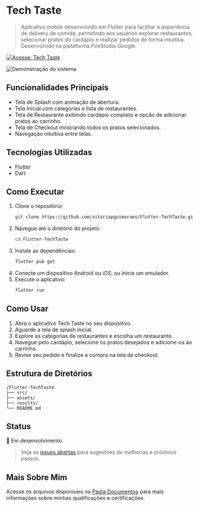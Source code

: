 # Tech Taste

> Aplicativo mobile desenvolvido em Flutter para facilitar a experiência de delivery de comida, permitindo aos usuários explorar restaurantes, selecionar pratos do cardápio e realizar pedidos de forma intuitiva.  
> Desenvolvido na plataforma FireStudio Google.

[![Acesse: Tech Taste](https://img.shields.io/badge/-Acesse:%20Tech%20Taste-000000?style=for-the-badge)](https://github.com/vitoriapguimaraes/Flutter-TechTaste/)

![Demonstração do sistema](https://github.com/vitoriapguimaraes/Flutter-TechTaste/blob/main/software_view.gif?raw=true)

## Funcionalidades Principais

- Tela de Splash com animação de abertura.
- Tela Inicial com categorias e lista de restaurantes.
- Tela de Restaurante exibindo cardápio completo e opção de adicionar pratos ao carrinho.
- Tela de Checkout mostrando todos os pratos selecionados.
- Navegação intuitiva entre telas.

## Tecnologias Utilizadas

- Flutter
- Dart

## Como Executar

1. Clone o repositório:
   ```bash
   git clone https://github.com/vitoriapguimaraes/Flutter-TechTaste.git
   ```
2. Navegue até o diretório do projeto:
   ```bash
   cd Flutter-TechTaste
   ```
3. Instale as dependências:
   ```bash
   flutter pub get
   ```
4. Conecte um dispositivo Android ou iOS, ou inicie um emulador.
5. Execute o aplicativo:
   ```bash
   flutter run
   ```

## Como Usar

1. Abra o aplicativo Tech Taste no seu dispositivo.
2. Aguarde a tela de splash inicial.
3. Explore as categorias de restaurantes e escolha um restaurante.
4. Navegue pelo cardápio, selecione os pratos desejados e adicione-os ao carrinho.
5. Revise seu pedido e finalize a compra na tela de checkout.

## Estrutura de Diretórios

```
/Flutter-TechTaste
├── src/
├── assets/
├── results/
└── README.md
```

## Status

🚧 Em desenvolvimento

> Veja as [issues abertas](https://github.com/vitoriapguimaraes/Flutter-TechTaste/issues) para sugestões de melhorias e próximos passos.

## Mais Sobre Mim

Acesse os arquivos disponíveis na [Pasta Documentos](https://github.com/vitoriapguimaraes/vitoriapguimaraes/tree/main/DOCUMENTOS) para mais informações sobre minhas qualificações e certificações.
